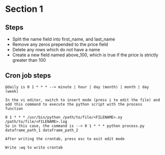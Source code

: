 # Section 1

## Steps

- Split the name field into first_name, and last_name
- Remove any zeros prepended to the price field
- Delete any rows which do not have a name
- Create a new field named above_100, which is true if the price is strictly greater than 100

## Cron job steps
```
@daily is 0 1 * * * --> minute | hour | day (month) | month | day (week)

In the vi editor, switch to insert mode (press i to edit the file) and add this command to execute the python script with the process function

0 1 * * * /usr/bin/python /path/to/file/<FILENAME>.oy /path/to/file/<FILENAME>.log
So in this case, the command is --> 0 1 * * * python process.py dataframe_path_1 dataframe_path_2
    
After writing the crontab, press esc to exit edit mode
    
Write :wq to write crontab
```
